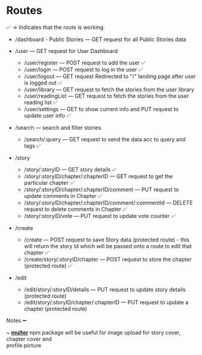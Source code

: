 # Routes

✅ -> Indicates that the route is working.

-   /dashboard - Public Stories — GET request for all Public Stories data

-   /user — GET request for User Dashboard

    -   /user/register — POST request to add the user ✅
    -   /user/login — POST request to log in the user ✅
    -   /user/logout — GET request Redirected to "/" landing page after user is logged out ✅
    -   /user/library — GET request to fetch the stories from the user library
    -   /user/readingList — GET request to fetch the stories from the user reading list ✅
    -   /user/settings — GET to show current info and PUT request to update user info ✅

-   /search — search and filter stories

    -   /search/:query — GET request to send the data acc to query and tags ✅

-   /story

    -   /story/:storyID — GET story details ✅
    -   /story/:storyID/chapter/:chapterID — GET request to get the particular chapter ✅
    -   /story/:storyID/chapter/:chapterID/comment — PUT request to update comments in Chapter ✅
    -   /story/:storyID/chapter/:chapterID/comment/:commentId — DELETE request to delete comments in Chapter ✅
    -   /story/:storyID/vote — PUT request to update vote counter ✅

-   /create

    -   /create — POST request to save Story data (protected route) - this will return the story Id which will be passed onto a route to edit that chapter ✅
    -   /create/story/:storyID/chapter — POST request to store the chapter (protected route) ✅

-   /edit
    -   /edit/story/:storyID/details — PUT request to update story details (protected route)
    -   /edit/story/:storyID/chapter/:chapterID — PUT request to update a chapter (protected route)

Notes ➖

~ **[multer](https://www.npmjs.com/package/multer)** npm package will be useful for image upload for story cover, chapter cover and  
profile picture
